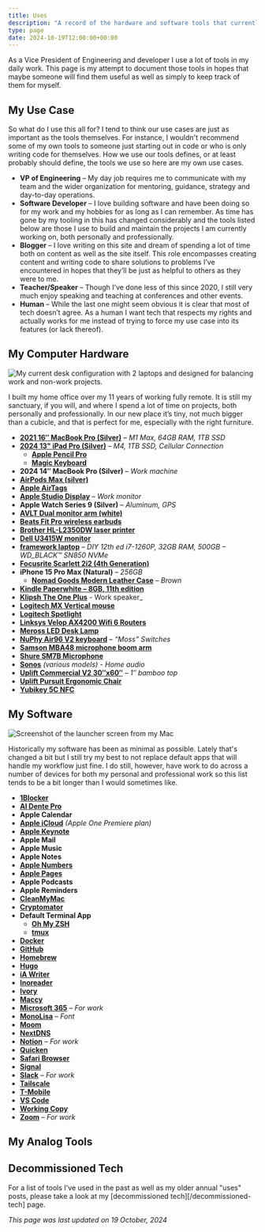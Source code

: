 ```yaml
---
title: Uses
description: "A record of the hardware and software tools that currently makeup my toolbox."
type: page
date: 2024-10-19T12:00:00+00:00
---
```


As a Vice President of Engineering and developer I use a lot of tools in my daily work. This page is my attempt to document those tools in hopes that maybe someone will find them useful as well as simply to keep track of them for myself.

## My Use Case

So what do I use this all for? I tend to think our use cases are just as important as the tools themselves. For instance, I wouldn't recommend some of my own tools to someone just starting out in code or who is only writing code for themselves. How we use our tools defines, or at least probably should define, the tools we use so here are my own use cases.

*   **VP of Engineering** – My day job requires me to communicate with my team and the wider organization for mentoring, guidance, strategy and day-to-day operations.
*   **Software Developer** – I love building software and have been doing so for my work and my hobbies for as long as I can remember. As time has gone by my tooling in this has changed considerably and the tools listed below are those I use to build and maintain the projects I am currently working on, both personally and professionally.
*   **Blogger** – I love writing on this site and dream of spending a lot of time both on content as well as the site itself. This role encompasses creating content and writing code to share solutions to problems I’ve encountered in hopes that they’ll be just as helpful to others as they were to me.
*   **Teacher/Speaker** – Though I’ve done less of this since 2020, I still very much enjoy speaking and teaching at conferences and other events.
*   **Human** – While the last one might seem obvious it is clear that most of tech doesn’t agree. As a human I want tech that respects my rights and actually works for me instead of trying to force my use case into its features (or lack thereof).

## My Computer Hardware

![My current desk configuration with 2 laptops and designed for balancing work and non-work projects.](/images/2024/10/my-home-desk.jpeg)

I built my home office over my 11 years of working fully remote. It is still my sanctuary, if you will, and where I spend a lot of time on projects, both personally and professionally. In our new place it’s tiny, not much bigger than a cubicle, and that is perfect for me, especially with the right furniture.

*   **[2021 16″ MacBook Pro (Silver)](https://www.apple.com/shop/buy-mac/macbook-pro/16-inch-silver-10-core-cpu-32-core-gpu-1tb#)** – _M1 Max, 64GB RAM, 1TB SSD_
*   **[2024 13" iPad Pro (Silver)](https://www.apple.com/shop/buy-ipad/ipad-pro)** – _M4, 1TB SSD, Cellular Connection_
    *   **[Apple Pencil Pro](https://www.apple.com/shop/product/MX2D3AM/A/apple-pencil-pro?fnode=80f469fa78e6faa54dc0867ced709917e77d622308f66a5e3fe99003530c17b9f96d87d522c674bba356d7cb0ba2d8c321dcbd075fcffc062970ea8c4fa470611db985683a66a714b9b8d10500d30a09d959b6ecba8a9c96fbe60d6ea55dff8c)**
    *   **[Magic Keyboard](https://www.apple.com/shop/product/MWR53LL/A/magic-keyboard-for-ipad-pro-13%E2%80%91inch-m4-us-english-black?fnode=80f469fa78e6faa54dc0867ced709917e77d622308f66a5e3fe99003530c17b9f96d87d522c674bba356d7cb0ba2d8c321dcbd075fcffc062970ea8c4fa470611db985683a66a714b9b8d10500d30a09d959b6ecba8a9c96fbe60d6ea55dff8c)**
*   **2024 14″ MacBook Pro (Silver)** – _Work machine_
*   **[AirPods Max (silver)](https://www.apple.com/airpods-max/)**
*   **[Apple AirTags](https://www.apple.com/airtag/)**
*   **[Apple Studio Display](https://www.apple.com/studio-display/)** – _Work monitor_
*   **Apple Watch Series 9 (Silver)** – _Aluminum, GPS_
*   **[AVLT Dual monitor arm (white)](https://smile.amazon.com/gp/product/B0819PSPVS/ref=ppx_yo_dt_b_asin_title_o01_s00?ie=UTF8&psc=1)**
*   **[Beats Fit Pro wireless earbuds](https://www.beatsbydre.com/earbuds/beats-fit-pro)**
*   **[Brother HL-L2350DW laser printer](https://www.brother-usa.com/products/hll2350dw)**
*   **[Dell U3415W monitor](https://www.dell.com/en-us/work/shop/cty/pdp/spd/dell-u3415w-monitor)**
*   **[framework laptop](https://frame.work/)** – _DIY 12th ed i7-1260P, 32GB RAM, 500GB – WD\_BLACK™ SN850 NVMe_
*   **[Focusrite Scarlett 2i2 (4th Generation)](https://focusrite.com/en/usb-audio-interface/scarlett/scarlett-2i2)**
*   **iPhone 15 Pro Max (Natural)** – _256GB_
    *   **[Nomad Goods Modern Leather Case](https://nomadgoods.com/products/modern-leather-case-horween-rustic-brown-iphone-15-pro)** _– Brown_
*   **[Kindle Paperwhite – 8GB, 11th edition](https://smile.amazon.com/All-new-Kindle-Paperwhite-adjustable-Ad-Supported/dp/B08KTZ8249/ref=sr_1_1?crid=R65HVLPMI53M&keywords=kindle+paperwhite&qid=1652717986&sprefix=kindle+pap%2Caps%2C161&sr=8-1)**
*   **[Klipsh The One Plus](https://www.klipsch.com/products/the-one-plus)** - Work speaker_
*   **[Logitech MX Vertical mouse](https://www.logitech.com/en-us/products/mice/mx-vertical-ergonomic-mouse.910-005447.html)**
*   **[Logitech Spotlight](https://www.logitech.com/en-us/products/presenters/spotlight-presentation-remote.910-004654.html)**
*   **[Linksys Velop AX4200 Wifi 6 Routers](https://www.linksys.com/us/whole-home-mesh-wifi/velop-ax4200-tri-band-mesh-wifi-6-system-mx4200/p/p-mx4200/)**
*   **[Meross LED Desk Lamp](https://smile.amazon.com/gp/product/B091TR7J9C/ref=ppx_yo_dt_b_asin_title_o05_s00?ie=UTF8&psc=1)**
*   **[NuPhy Air96 V2 keyboard](https://nuphy.com/collections/keyboards/products/air96-v2)** – _“Moss” Switches_
*   **[Samson MBA48 microphone boom arm](http://www.samsontech.com/samson/products/accessories/microphone-stands/mba48/)**
*   **[Shure SM7B Microphone](https://www.shure.com/en-US/products/microphones/sm7b)**
*   **[Sonos](https://www.sonos.com/en-us/home)** _(various models) - Home audio_
*   **[Uplift Commercial V2 30″x60″](https://www.upliftdesk.com/uplift-v2-standing-desk-v2-or-v2-commercial/)** – _1″ bamboo top_
*   **[Uplift Pursuit Ergonomic Chair](https://www.upliftdesk.com/pursuit-ergonomic-chair-by-uplift-desk/)**
*   **[Yubikey 5C NFC](https://www.yubico.com/products/)**

## My Software

![Screenshot of the launcher screen from my Mac](/images/2024/10/whats-on-my-mac.png)

Historically my software has been as minimal as possible. Lately that's changed a bit but I still try my best to not replace default apps that will handle my workflow just fine. I do still, however, have work to do across a number of devices for both my personal and professional work so this list tends to be a bit longer than I would sometimes like.

*   **[1Blocker](https://1blocker.com)**
*   **[Al Dente Pro](https://chriswiegman.com/wp-admin/)**
*   **Apple Calendar**
*   **[Apple iCloud](https://www.apple.com/icloud/)** _(Apple One Premiere plan)_
*   **[Apple Keynote](https://www.apple.com/keynote/)**
*   **Apple Mail**
*   **Apple Music**
*   **Apple Notes**
*   **[Apple Numbers](https://www.apple.com/numbers/)**
*   **[Apple Pages](https://www.apple.com/pages/)**
*   **Apple Podcasts**
*   **Apple Reminders**
*   **[CleanMyMac](https://cleanmymac.com)**
*   **[Cryptomator](https://cryptomator.org)**
*   **Default Terminal App**
    *   **[Oh My ZSH](https://ohmyz.sh)**
    *   **[tmux](https://github.com/tmux/tmux)**
*   **[Docker](https://www.docker.com)**
*   **[GitHub](https://github.com)**
*   **[Homebrew](https://brew.sh)**
*   **[Hugo](https://gohugo.io)**
*   **[iA Writer](https://ia.net/writer)**
*   **[Inoreader](https://www.inoreader.com)**
*   **[Ivory](https://apps.apple.com/us/app/toot/id1229021451)**
*   **[Maccy](https://maccy.app/)**
*   **[Microsoft 365](https://www.office.com)** – _For work_
*   **[MonoLisa](https://www.monolisa.dev)** _– Font_
*   **[Moom](https://manytricks.com/moom/)**
*   **[NextDNS](https://nextdns.io)**
*   **[Notion](https://notion.so)** – _For work_
*   **[Quicken](https://duckduckgo.com/?q=quicken&t=osx&ia=web)**
*   **[Safari Browser](https://www.apple.com/safari/)**
*   **[Signal](https://signal.org)**
*   **[Slack](https://slack.com)** – _For work_
*   **[Tailscale](https://tailscale.com)**
*   **[T-Mobile](https://www.t-mobile.com)**
*   **[VS Code](https://code.visualstudio.com)**
*   **[Working Copy](https://workingcopyapp.com)**
*   **[Zoom](https://zoom.us)** – _For work_

## My Analog Tools

## Decommissioned Tech

For a list of tools I've used in the past as well as my older annual "uses"  posts, please take a look at my [decommissioned tech][/decommissioned-tech] page.

_This page was last updated on 19 October, 2024_